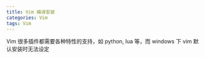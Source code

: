```yaml
---
title: Vim 编译安装
categories: Vim
tags: Vim
---
```


Vim 很多插件都需要各种特性的支持，如 python, lua 等，而 windows 下 vim 默认安装时无法设定

<!--more-->

##
